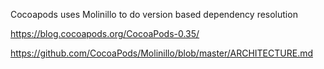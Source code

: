 Cocoapods uses Molinillo to do version based dependency resolution

https://blog.cocoapods.org/CocoaPods-0.35/

https://github.com/CocoaPods/Molinillo/blob/master/ARCHITECTURE.md

